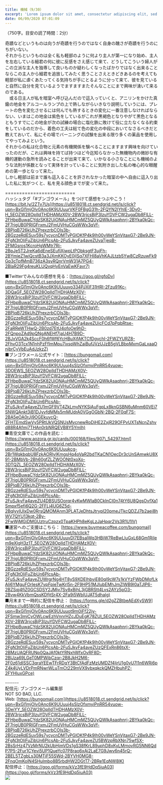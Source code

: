 ```yaml
---
title: 機械（9/30）
excerpt: 'Lorem ipsum dolor sit amet, consectetur adipiscing elit, sed do eiusmod tempor incididunt ut labore et dolore magna aliqua. Praesent elementum facilisis leo vel fringilla est ullamcorper eget. At imperdiet dui accumsan sit amet nulla facilisi morbi tempus.'
date: 06/09/2020 07:01:09
---
```


（750字。目安の読了時間：2分）  
  
奇蹟などというものは向うが奇蹟を行うのではなく自身の醜さが奇蹟を行うのにちがいない。  
それからというものは全く私も軽部のように何より主人が第一になり始め、主人を左右している細君の何に彼に反感をさえ感じて来て、どうしてこういう婦人がこの立派な主人を独専して良いものか疑わしくなったばかりではなく出来ることならこの主人から細君を追放してみたく思うことさえときどきあるのを考えても軽部が私に虐くあたってくる気持ちが手にとるように分って来て、彼を見ていると自然に自分を見ているようでますますまたそんなことにまで興味が湧いて来るのである。  
　或る日主人が私を暗室へ呼び込んだので這入っていくと、アニリンをかけた真鍮の地金をアルコールランプの上で熱しながらいきなり説明していうには、プレートの色を変化させるには何んでも熱するときの変化に一番注意しなければならない、いまはこの地金は紫色をしているがこれが黒褐色となりやがて黒色となるともうすでにこの地金が次の試練の場合に塩化鉄に敗けて役に立たなくなる約束をしているのだから、着色の工夫は総て色の変化の中段においてなさるべきだと教えておいて、私にその場でバーニングの試験を出来る限り多くの薬品を使用してやってみよという。  
それからの私は化合物と元素の有機関係を験べることにますます興味を向けていったのだが、これは興味を持てば持つほど今迄知らなかった無機物内の微妙な有機的運動の急所を読みとることが出来て来て、いかなる小さなことにも機械のような法則が係数となって実体を計っていることに気附き出した私の唯心的な眼醒めの第一歩となって来た。  
しかし軽部は前まで誰も這入ることを許されなかった暗室の中へ自由に這入り出した私に気がつくと、私を見る顔色までが変って来た。  
  
\=========================  
ハッシュタグ「#ブンゴウメール」をつけて感想をつぶやこう！　  
[https://bit.ly/2ZTv7Us](https://u8518018.ct.sendgrid.net/ls/click?upn=BxGl1mjOlv0Anc6K9UUuurVKF0FBgG31h-2FQYN2IYhIE-3Dv0-H_5EOZW28OpIldTHDHAMzX0V-2BW3rjcsBjP3IzuYDVFCW2ugaDb8FlLL-2FHbpBuwaCYdzSK82UiONAuHMCmMZ5QUyQWlkAsaqhnrj-2BYka0kQc-2F7rigUB0PRlGFrxmJ2FmUVHuCGsWWx3qVf-2BPIqB726kUhZPrexzrbCOIs3b-2BGzzeRdESuv59s7ycycnDMTvPGlOKfP4k9Ih00vWeYSnVjtaxG7-2Be9JN-2FgN3tOIiFuZibUn6PlcsAb-2FuSJkyFa4aveZUvaTjeqB-2FMGsros1KcroHgWMtr7Ri-2BpJe5T2JreKa6dEneSEufiXjwpLtPObksgtF3ujFh-2BYmieZ1wiQcstB3a3JXmKKOyE0jISq7XFHI8aVhKAJLtzb5Yw8CzRzuwFk9Gp3cTpfMmB736zA3syRQnrVmW31A7PG4-2BlaR29Fg4reuKLUQvqHyEnVaEwKFavr7)  
  
■Twitterでみんなの感想を見る：[https://goo.gl/rgfoDv](https://u8518018.ct.sendgrid.net/ls/click?upn=BxGl1mjOlv0Anc6K9UUuuvo334PJXlF31HRI-2Fzu91Kc-3DQaGF_5EOZW28OpIldTHDHAMzX0V-2BW3rjcsBjP3IzuYDVFCW2ugaDb8FlLL-2FHbpBuwaCYdzSK82UiONAuHMCmMZ5QUyQWlkAsaqhnrj-2BYka0kQc-2F7rigUB0PRlGFrxmJ2FmUVHuCGsWWx3qVf-2BPIqB726kUhZPrexzrbCOIs3b-2BGzzeRdESuv59s7ycycnDMTvPGlOKfP4k9Ih00vWeYSnVjtaxG7-2Be9JN-2FgN3tOIiFuZibUn6PlcsAb-2FuSJkyFa4aveZUicFCd7pPqbRtse-2FaRReWTHwQ-2B0zd7EtU4ofoOe9hD-2FQnpoZAd9pQNgANEHf7jaU4H7B9D-2BJxVGA2k4SccF0h6fWf6YcHBuXjfAKTCfDgychI-2FWZYURZ8-2FhvO3Tcx1N1nhPzFflmMpu7ixspWhZaiBufJVzUJzB5gVLBbpMxmGaLxaaOnjbrCyVbEuAdJzkzZ)  
■ブンゴウメール公式サイト：[https://bungomail.com](https://u8518018.ct.sendgrid.net/ls/click?upn=BxGl1mjOlv0Anc6K9UUuuj4sSlzOfxmyiPnRR54vuow-3DOEWS_5EOZW28OpIldTHDHAMzX0V-2BW3rjcsBjP3IzuYDVFCW2ugaDb8FlLL-2FHbpBuwaCYdzSK82UiONAuHMCmMZ5QUyQWlkAsaqhnrj-2BYka0kQc-2F7rigUB0PRlGFrxmJ2FmUVHuCGsWWx3qVf-2BPIqB726kUhZPrexzrbCOIs3b-2BGzzeRdESuv59s7ycycnDMTvPGlOKfP4k9Ih00vWeYSnVjtaxG7-2Be9JN-2FgN3tOIiFuZibUn6PlcsAb-2FuSJkyFa4aveZU1mGF9VT4ZkLmyNYKSjAuFgpLx8knGSBN6uMnm60VEi7SNWQAnkt3jB1DJyvfdMMs5mMUdrA0VGgOGbN-2BQ-2F0qF7S-2BA5eOA0rJj9OGEkuvcQ-2FHTEmdSwVy5PRtUkVQSNUsMvcnewRoDiHE2ZxjR29OFPvUXTsNcnZshvd88R4Afmj7THAn0rbNRQEVB8Y5YmIh)  
■青空文庫でこの作品を読む：[https://www.aozora.gr.jp/cards/000168/files/907\_54297.html](https://u8518018.ct.sendgrid.net/ls/click?upn=BxGl1mjOlv0Anc6K9UUuukcg-2Br1WqkbqbU8FzkAORlyIKmgsHq4oVaR2bdTKaCN1OecDr3cUnSAmwkU8X91-2BMbVb-2Bh60gfZLZWOONt0xoXo-3DTQZL_5EOZW28OpIldTHDHAMzX0V-2BW3rjcsBjP3IzuYDVFCW2ugaDb8FlLL-2FHbpBuwaCYdzSK82UiONAuHMCmMZ5QUyQWlkAsaqhnrj-2BYka0kQc-2F7rigUB0PRlGFrxmJ2FmUVHuCGsWWx3qVf-2BPIqB726kUhZPrexzrbCOIs3b-2BGzzeRdESuv59s7ycycnDMTvPGlOKfP4k9Ih00vWeYSnVjtaxG7-2Be9JN-2FgN3tOIiFuZibUn6PlcsAb-2FuSJkyFa4aveZU4DBSUSOorqr4vKwMWlaB0CklnCI0n74tY6U8QgsOvfXa1Smpxf5efi6Q2G-2FFLj4UG6Z5d-2BqlyvIUlxDw0RrsQMOMAnm3PLATJeDhtsJtrypI20pmeJTkcQDZJ7b2aei8hWV7QYU13kqt-2By-2FwWjMGiDMGUztruCzpzx0TpaKHPh8eKgLzJaHpqr2Vs3R1U1IV)  
■運営へのご支援はこちら： [https://www.buymeacoffee.com/bungomail](https://u8518018.ct.sendgrid.net/ls/click?upn=BxGl1mjOlv0Anc6K9UUuuvDl7EBsalWq3HBiW7ReBwLluGxL68Gm1RiIem9eXlgH3z1T_5EOZW28OpIldTHDHAMzX0V-2BW3rjcsBjP3IzuYDVFCW2ugaDb8FlLL-2FHbpBuwaCYdzSK82UiONAuHMCmMZ5QUyQWlkAsaqhnrj-2BYka0kQc-2F7rigUB0PRlGFrxmJ2FmUVHuCGsWWx3qVf-2BPIqB726kUhZPrexzrbCOIs3b-2BGzzeRdESuv59s7ycycnDMTvPGlOKfP4k9Ih00vWeYSnVjtaxG7-2Be9JN-2FgN3tOIiFuZibUn6PlcsAb-2FuSJkyFa4aveZUWrgrNg4HT8yS9XDEIhbyiE80ql9cW7s1kVYzFWbDMofLkAli6YMguFOrIesK7vpFpieTwKrl5n-2F9HP51MJIubEMhJmZlWB9l0aTJlP6-2BZSqj4fiZ0GCSDSY2JMjv7Sv8xBihL3jGBRStt4Lvs2AYz5pO3-2Bvw4KkVbmQssKDfjtSr4X-2Fa9i5WbIUJAT5dhalg)  
■月末まで一時的に配信を停止： [https://forms.gle/d2gZZBtbeAEdXySW9](https://u8518018.ct.sendgrid.net/ls/click?upn=BxGl1mjOlv0Anc6K9UUuuot9m0iFf22jy-2FSmw3mjCyOWLcwEzhVnnrHZcJDuEgK78ZUI_5EOZW28OpIldTHDHAMzX0V-2BW3rjcsBjP3IzuYDVFCW2ugaDb8FlLL-2FHbpBuwaCYdzSK82UiONAuHMCmMZ5QUyQWlkAsaqhnrj-2BYka0kQc-2F7rigUB0PRlGFrxmJ2FmUVHuCGsWWx3qVf-2BPIqB726kUhZPrexzrbCOIs3b-2BGzzeRdESuv59s7ycycnDMTvPGlOKfP4k9Ih00vWeYSnVjtaxG7-2Be9JN-2FgN3tOIiFuZibUn6PlcsAb-2FuSJkyFa4aveZUzQFExRn86txX-2BMzUAQFRUNp0QaJAf0ktYRNxhWfxOvRF8D-2BlJza69LGeT0MPWibCzqr-2B8JkH2M6-2F0z61dISSC3qraYEEwTFrRDqY3BtCfAdFzMzUMDZf4IjrU1g0vU7l1n6WRi6pZ4k4UyLVDrPmRNwrWLuTmCt229mVX9vbxqkckQMZHbuhPZ-2FYHluxGPce)  
  
\-------  
配信元: ブンゴウメール編集部  
NOT SO BAD, LLC.  
Web: [https://bungomail.com](https://u8518018.ct.sendgrid.net/ls/click?upn=BxGl1mjOlv0Anc6K9UUuuj4sSlzOfxmyiPnRR54vuow-3DeiYY_5EOZW28OpIldTHDHAMzX0V-2BW3rjcsBjP3IzuYDVFCW2ugaDb8FlLL-2FHbpBuwaCYdzSK82UiONAuHMCmMZ5QUyQWlkAsaqhnrj-2BYka0kQc-2F7rigUB0PRlGFrxmJ2FmUVHuCGsWWx3qVf-2BPIqB726kUhZPrexzrbCOIs3b-2BGzzeRdESuv59s7ycycnDMTvPGlOKfP4k9Ih00vWeYSnVjtaxG7-2Be9JN-2FgN3tOIiFuZibUn6PlcsAb-2FuSJkyFa4aveZU5BWzpRbXNn75wfSX-2BsSrHz47VzMrNU2kUbHjmVDs1gS38fKrL89uphD8xKyLMmovRG5NN6QdP7P5-2Fur1CYevi5UP1QueYc07P8rao6xAi2LaE7G9Jwv6n45rQ-2BEL5TZgbLs30MTiF55SWd-2BYVH0MG8-2FnqOmKolN4SHulmbo8B5rbdHW2DGtT7-2BRe1EqNW8lK)  
配信停止：[https://goo.gl/forms/kVz3fE9HdDq5iuA03](https://goo.gl/forms/kVz3fE9HdDq5iuA03)  
![](https://u8518018.ct.sendgrid.net/wf/open?upn=ypZaqTjaYrwJSsa-2BLe7H7RcvxSux8rtM6dMtnptkxLQMLiJbmQ03whDMSt9-2BvxM-2BKE6ujadHWCHS-2FYDUUXrKB1ko48yvbyCc0cRihB-2Fp5Bay9wjnwFFFSOMUGZ1XsQFLSJ4QNgnYpHSoY6DhBsiT-2B4bV1O0KJT9HHlFI6kO492JkK03J8TjrIoK0QOESczQh8F-2BPgJMgZB8j7DFMnAcpQo9sQK9WioxdOdTAry-2BTWIfD68MXWhP97nzKcRoEI0FgrQNwZJb53Sn-2F9JOb2ns2h5dH1xyI8F-2F9kv-2F21w98x65vOA8VlisOmazxuhHnz1DIwWp9X-2BKp2gi2BQluab29aYeAwzRd9Q9MMOpwoZhIg0fh44GUDbmWjADOsSBEMQ3BgBGcGbNHzr6IDlLcapwWea36t8gOod3C9D9agDehQt-2BnY-2Fr9l3SgzQOfTtv9WA4QrlgBTjcDrQ-2BXpMkZ6-2FdErQ-3D-3D)